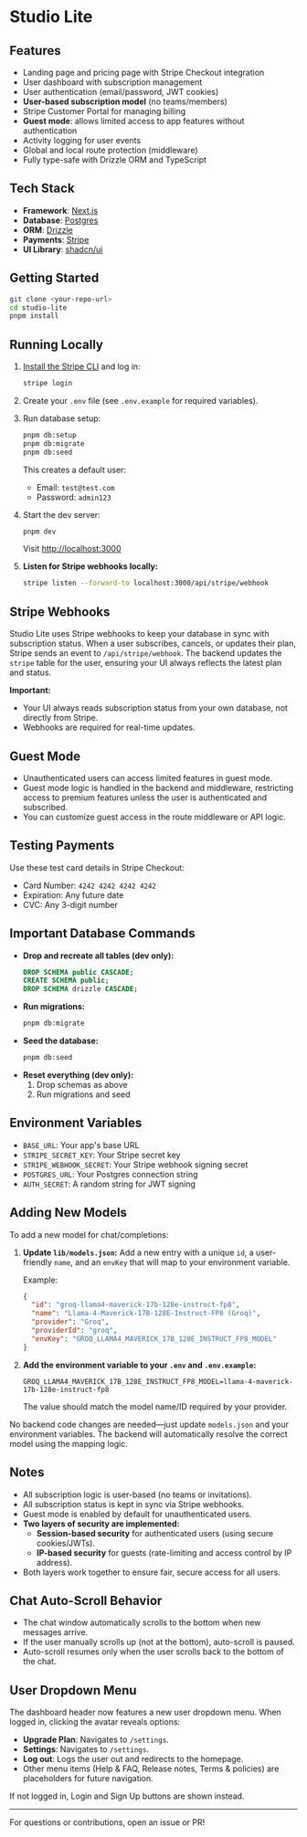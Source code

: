 # Studio Lite
## Features

- Landing page and pricing page with Stripe Checkout integration
- User dashboard with subscription management
- User authentication (email/password, JWT cookies)
- **User-based subscription model** (no teams/members)
- Stripe Customer Portal for managing billing
- **Guest mode**: allows limited access to app features without authentication
- Activity logging for user events
- Global and local route protection (middleware)
- Fully type-safe with Drizzle ORM and TypeScript

## Tech Stack

- **Framework**: [Next.js](https://nextjs.org/)
- **Database**: [Postgres](https://www.postgresql.org/)
- **ORM**: [Drizzle](https://orm.drizzle.team/)
- **Payments**: [Stripe](https://stripe.com/)
- **UI Library**: [shadcn/ui](https://ui.shadcn.com/)

## Getting Started

```bash
git clone <your-repo-url>
cd studio-lite
pnpm install
```

## Running Locally

1. [Install the Stripe CLI](https://docs.stripe.com/stripe-cli) and log in:
   ```bash
   stripe login
   ```
2. Create your `.env` file (see `.env.example` for required variables).
3. Run database setup:
   ```bash
   pnpm db:setup
   pnpm db:migrate
   pnpm db:seed
   ```
   This creates a default user:
   - Email: `test@test.com`
   - Password: `admin123`

4. Start the dev server:
   ```bash
   pnpm dev
   ```
   Visit [http://localhost:3000](http://localhost:3000)

5. **Listen for Stripe webhooks locally:**
   ```bash
   stripe listen --forward-to localhost:3000/api/stripe/webhook
   ```

## Stripe Webhooks

Studio Lite uses Stripe webhooks to keep your database in sync with subscription status. When a user subscribes, cancels, or updates their plan, Stripe sends an event to `/api/stripe/webhook`. The backend updates the `stripe` table for the user, ensuring your UI always reflects the latest plan and status.

**Important:**
- Your UI always reads subscription status from your own database, not directly from Stripe.
- Webhooks are required for real-time updates.

## Guest Mode

- Unauthenticated users can access limited features in guest mode.
- Guest mode logic is handled in the backend and middleware, restricting access to premium features unless the user is authenticated and subscribed.
- You can customize guest access in the route middleware or API logic.

## Testing Payments

Use these test card details in Stripe Checkout:
- Card Number: `4242 4242 4242 4242`
- Expiration: Any future date
- CVC: Any 3-digit number

## Important Database Commands

- **Drop and recreate all tables (dev only):**
  ```sql
  DROP SCHEMA public CASCADE;
  CREATE SCHEMA public;
  DROP SCHEMA drizzle CASCADE;
  ```
- **Run migrations:**
  ```sh
  pnpm db:migrate
  ```
- **Seed the database:**
  ```sh
  pnpm db:seed
  ```
- **Reset everything (dev only):**
  1. Drop schemas as above
  2. Run migrations and seed

## Environment Variables

- `BASE_URL`: Your app's base URL
- `STRIPE_SECRET_KEY`: Your Stripe secret key
- `STRIPE_WEBHOOK_SECRET`: Your Stripe webhook signing secret
- `POSTGRES_URL`: Your Postgres connection string
- `AUTH_SECRET`: A random string for JWT signing

## Adding New Models

To add a new model for chat/completions:

1. **Update `lib/models.json`:**
   Add a new entry with a unique `id`, a user-friendly `name`, and an `envKey` that will map to your environment variable.
   
   Example:
   ```json
   {
     "id": "groq-llama4-maverick-17b-128e-instruct-fp8",
     "name": "Llama-4-Maverick-17B-128E-Instruct-FP8 (Groq)",
     "provider": "Groq",
     "providerId": "groq",
     "envKey": "GROQ_LLAMA4_MAVERICK_17B_128E_INSTRUCT_FP8_MODEL"
   }
   ```

2. **Add the environment variable to your `.env` and `.env.example`:**
   ```env
   GROQ_LLAMA4_MAVERICK_17B_128E_INSTRUCT_FP8_MODEL=llama-4-maverick-17b-128e-instruct-fp8
   ```
   The value should match the model name/ID required by your provider.

No backend code changes are needed—just update `models.json` and your environment variables. The backend will automatically resolve the correct model using the mapping logic.

## Notes
- All subscription logic is user-based (no teams or invitations).
- All subscription status is kept in sync via Stripe webhooks.
- Guest mode is enabled by default for unauthenticated users.
- **Two layers of security are implemented:**
  - **Session-based security** for authenticated users (using secure cookies/JWTs).
  - **IP-based security** for guests (rate-limiting and access control by IP address).
- Both layers work together to ensure fair, secure access for all users.

## Chat Auto-Scroll Behavior

- The chat window automatically scrolls to the bottom when new messages arrive.
- If the user manually scrolls up (not at the bottom), auto-scroll is paused.
- Auto-scroll resumes only when the user scrolls back to the bottom of the chat.

## User Dropdown Menu

The dashboard header now features a new user dropdown menu. When logged in, clicking the avatar reveals options:

- **Upgrade Plan**: Navigates to `/settings`.
- **Settings**: Navigates to `/settings`.
- **Log out**: Logs the user out and redirects to the homepage.
- Other menu items (Help & FAQ, Release notes, Terms & policies) are placeholders for future navigation.

If not logged in, Login and Sign Up buttons are shown instead.

---

For questions or contributions, open an issue or PR!
